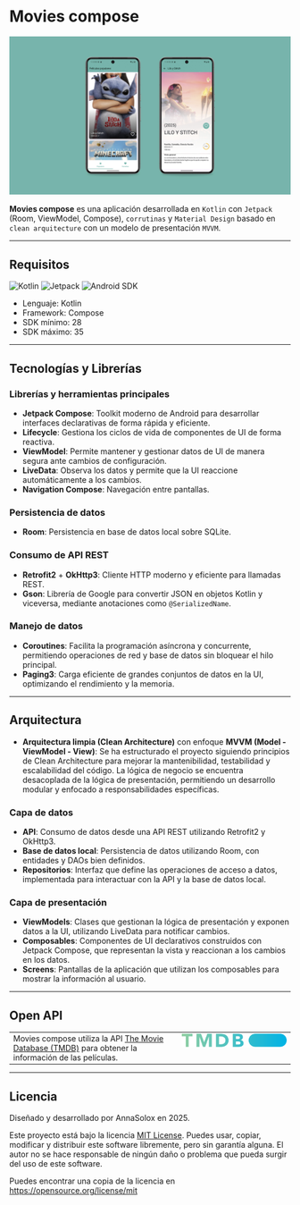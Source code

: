 # Movies compose

![Screenshot de la app](./app/assets/screenshots/portada_movies_compose.jpg)

**Movies compose** es una aplicación desarrollada en `Kotlin` con `Jetpack` (Room, ViewModel, Compose), `corrutinas` y `Material Design` basado en `clean arquitecture` con un modelo de presentación `MVVM`.

---
## Requisitos
![Kotlin](https://img.shields.io/badge/kotlin-blue) ![Jetpack](https://img.shields.io/badge/Jetpack-gray) ![Android SDK](https://img.shields.io/badge/API-28+-green)
- Lenguaje: Kotlin
- Framework: Compose
- SDK mínimo: 28
- SDK máximo: 35

---

## Tecnologías y Librerías

### Librerías y herramientas principales
- **Jetpack Compose**: Toolkit moderno de Android para desarrollar interfaces declarativas de forma rápida y eficiente.
- **Lifecycle**: Gestiona los ciclos de vida de componentes de UI de forma reactiva.
- **ViewModel**: Permite mantener y gestionar datos de UI de manera segura ante cambios de configuración.
- **LiveData**: Observa los datos y permite que la UI reaccione automáticamente a los cambios.
- **Navigation Compose**: Navegación entre pantallas.

### Persistencia de datos
- **Room**: Persistencia en base de datos local sobre SQLite.

### Consumo de API REST
- **Retrofit2** + **OkHttp3**: Cliente HTTP moderno y eficiente para llamadas REST.
- **Gson**: Librería de Google para convertir JSON en objetos Kotlin y viceversa, mediante anotaciones como `@SerializedName`.

### Manejo de datos
- **Coroutines**: Facilita la programación asíncrona y concurrente, permitiendo operaciones de red y base de datos sin bloquear el hilo principal.
- **Paging3**: Carga eficiente de grandes conjuntos de datos en la UI, optimizando el rendimiento y la memoria.

---

## Arquitectura
- **Arquitectura limpia (Clean Architecture)** con enfoque **MVVM (Model - ViewModel - View)**:
  Se ha estructurado el proyecto siguiendo principios de Clean Architecture para mejorar la mantenibilidad, testabilidad y escalabilidad del código. La lógica de negocio se encuentra desacoplada de la lógica de presentación, permitiendo un desarrollo modular y enfocado a responsabilidades específicas.

### Capa de datos
- **API**: Consumo de datos desde una API REST utilizando Retrofit2 y OkHttp3.
- **Base de datos local**: Persistencia de datos utilizando Room, con entidades y DAOs bien definidos.
- **Repositorios**: Interfaz que define las operaciones de acceso a datos, implementada para interactuar con la API y la base de datos local.

### Capa de presentación
- **ViewModels**: Clases que gestionan la lógica de presentación y exponen datos a la UI, utilizando LiveData para notificar cambios.
- **Composables**: Componentes de UI declarativos construidos con Jetpack Compose, que representan la vista y reaccionan a los cambios en los datos.
- **Screens**: Pantallas de la aplicación que utilizan los composables para mostrar la información al usuario.

---

## Open API
<table style="border-collapse: collapse; border: none; width: 100%;">
<tr>
<td style="border: none; width: 60%; vertical-align: top;">
Movies compose utiliza la API <a href="https://www.themoviedb.org/documentation/api">The Movie Database (TMDB)</a> para obtener la información de las películas.
</td>
<td style="border: none; width: 40%; vertical-align: top;">
<img src="./app/assets/screenshots/icono_themoviedb.svg" alt="Logotipo The movie db" width="300"/>
</td>
</tr>
</table>

---

## Licencia
Diseñado y desarrollado por AnnaSolox en 2025.

Este proyecto está bajo la licencia [MIT License](./LICENSE.md).
Puedes usar, copiar, modificar y distribuir este software libremente, pero sin garantía alguna.
El autor no se hace responsable de ningún daño o problema que pueda surgir del uso de este software.

Puedes encontrar una copia de la licencia en
https://opensource.org/license/mit
